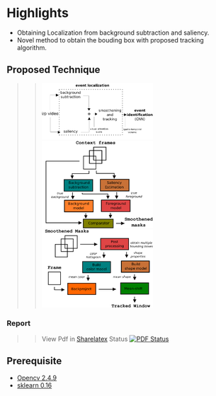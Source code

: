 Highlights
==========
+ Obtaining Localization from background subtraction and saliency.
+ Novel method to obtain the bouding box with proposed tracking algorithm.

Proposed Technique
------------------
>> <img src="https://raw.githubusercontent.com/sudhargk/mtech-ppt/master/img/outline.png" width="250">
>> <img src="https://raw.githubusercontent.com/sudhargk/mtech-ppt/master/img/temporal_smoothening.png" width="250">
>> <img src="https://raw.githubusercontent.com/sudhargk/mtech-ppt/master/img/tracking.png" width="250">


### Report
>> View Pdf in [Sharelatex](https://www.sharelatex.com/github/repos/sudhargk/video-annotator/builds/latest/output.pdf) 
>> Status [![PDF Status](https://www.sharelatex.com/github/repos/sudhargk/video-annotator/builds/latest/badge.svg)](https://www.sharelatex.com/github/repos/sudhargk/video-annotator/builds/latest/output.pdf) 


Prerequisite  
------------
* [Opencv 2.4.9](http://miloq.blogspot.in/2012/12/install-opencv-ubuntu-linux.html)
* [sklearn 0.16](http://scikit-learn.org/stable/install.html)


